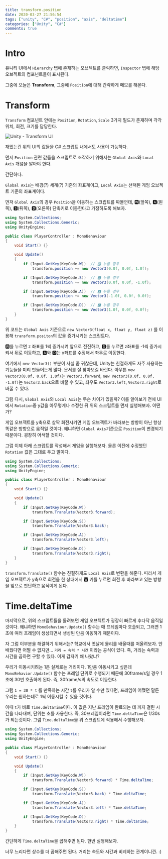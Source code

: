 ```yaml
---
title: transform.position
date: 2020-03-27 21:56:54
tags: ["unity", "C#", "position", "axis", "deltatime"]
categories: ["Unity", "C#"]
comments: true
---
```


# Intro

유니티 UI에서 `Hierarchy` 탭에 존재하는 오브젝트를 클릭하면, `Inspector` 탭에 해당 오브젝트의 컴포넌트들이 표시된다.

그중에 오늘은 __Transform__, 그중에 `Position`에 대해 간략하게 메모를 해본다.


# Transform

`Transform` 컴포넌트 안에는 `Position`, `Rotation`, `Scale` 3가지 필드가 존재하며 각각 위치, 회전, 크기를 담당한다.

![Unity - Transform UI](/images/unity_transform.png)
 
재밌는건 위의 UI의 값들을 C# 스크립트 내에서도 사용이 가능하다.

먼저 `Position` 관련 값들을 스크립트로 조작하기 위해서는 `Global Axis`와 `Local Axis` 개념을 알아야 한다.

간단하다.

`Global Axis`는 배경(?) 세계(?) 기준의 좌표계이고,
`Local Axis`는 선택된 게임 오브젝트 기준의 좌표계이다.

먼저 `Global Axis`의 경우 `Position`을 이동하는 스크립트를 짜볼껀데,
🆆(앞쪽), 🅰(왼쪽), 🆂(뒤쪽), 🅳(오른쪽) 단축키로 이동한다고 가정하도록 해보자.

```c#
using System.Collections;
using System.Collections.Generic;
using UnityEngine;

public class PlayerController : MonoBehaviour
{
    void Start() {}

    void Update()
    {
        if (Input.GetKey(KeyCode.W))  // 🆆 누를 경우
            transform.position += new Vector3(0.0f, 0.0f, 1.0f);

        if (Input.GetKey(KeyCode.S))  // 🆂 누를 경우
            transform.position += new Vector3(0.0f, 0.0f, -1.0f);

        if (Input.GetKey(KeyCode.A))  // 🅰 누를 경우
            transform.position += new Vector3(-1.0f, 0.0f, 0.0f);

        if (Input.GetKey(KeyCode.D))  // 🅳 누를 경우
            transform.position += new Vector3(1.0f, 0.0f, 0.0f);
    }
}
```

위 코드는 `Global Axis` 기준으로 `new Vector3(float x, float y, float z)` 를 이용해 `transform.positon`의 값을 증가시키는 스크립트다.

🆆를 누르면 z 좌표를 1씩 증가시켜 앞으로 전진하고, 🆂를 누르면 z좌표를 -1씩 증가시켜서 뒤로 이동하고, 🅰와 🅳는 x좌표를 수정해서 좌우로 이동한다.

여기에서 `new Vector3()` 부분이 사실 좀 귀찮은데, Unity는 친절하게도 자주 사용하는 기능들을 미리 만들어논게 많다. 문서를 잘 찾아보길 바란다.
아무튼 `new Vector3(0.0f, 0.0f, 1.0f)`는 `Vector3.forward`, `new Vector3(0.0f, 0.0f, -1.0f)`는 `Vector3.back`으로 바꿀 수 있고, 좌우도 `Vector3.left`, `Vector3.right`로 바꿀 수 있다. 


그럼 다시, `Global Axis`와 `Local Axis`는 무슨 차이가 있을까?
이를 알아보기 전에 UI에서 `Rotation`중 y값을 아무렇게나 수정한 뒤 위의 스크립트를 먼저 실행해보자. 어떤가?

게임 오브젝트를 y축으로 살짝 회전시키면 게임 오브젝트가 바라보는 방향이 아닌 항상 똑같은 방향으로 움직일 것이다. 왜냐하면 `Global Axis`기준으로 `Position`이 변경되기 때문이다. 굉장히 어색할 것이다.

그럼 이제 아래 스크립트를 작성해서 게임을 실행해보자. 물론 이전에 수정했던 `Rotation` 값은 그대로 두고 말이다.

```c#
using System.Collections;
using System.Collections.Generic;
using UnityEngine;

public class PlayerController : MonoBehaviour
{
    void Start() {}

    void Update()
    {
        if (Input.GetKey(KeyCode.W))
            transform.Translate(Vector3.forward);

        if (Input.GetKey(KeyCode.S))
            transform.Translate(Vector3.back);

        if (Input.GetKey(KeyCode.A))
            transform.Translate(Vector3.left);

        if (Input.GetKey(KeyCode.D))
            transform.Translate(Vector3.right);
    }
}
```

`transform.Translate()` 함수는 친절하게도 `Local Axis`로 변환을 해준다.
따라서 게임 오브젝트가 y측으로 회전을 한 상태에서 🆆 키를 누르면 회전 후 바라보고 있는 방향을 앞으로 판단하고 움직이게 된다. 

# Time.deltaTime

마지막으로, 위의 스크립트들을 돌려보면 게임 오브젝트가 굉장히 빠르게 후다닥 움직일 것이다.
왜냐하면 `MonoBehaviour.Update()` 함수는 매 프레임마다 호출되고, 그러면 1초에 여러 프레임이 생성되면서 생성된 만큼 이동하기 때문이다.

자 그럼 이부분을 해결하기 위해서는?
학교에서 옛날에 물리를 배울때를 떠올려보자. 안배웠다면 어쩔 수 없지만...
`거리 = 속력 * 시간` 이라는 공식이 있다. 즉, 거리는 속력과 시간을 곱하면 구할 수 있다.
이게 갑자기 왜 나왔냐?

우리가 이동시키려는 1은 실제로는 거리이다. 1만큼 이동시키고 싶은데 `MonoBehavior.Update()` 함수는 프레임 단위로 수행되기 때문에 30frame/s일 경우 1초에 30번 호출하게 된다. 즉, 30frame/s의 속도로 이동한다.

그럼 `1 = 30 * t` 를 만족하는 시간 `t`를 우리가 알 수만 있다면, 프레임이 어쨌던 말든 우리는 원하는데로 1씩 이동시킬 수 있을 것이다.

이때 `t`가 바로 `Time.deltaTime`이다. 이 값은 지난 프레임이 완료되는 데 까지 걸린 시간을 나타내며, 단위는 초를 사용한다. 즉, 30프레임이라면 `Time.deltaTime`은 1/30s가 되는것이다.
그럼 `Time.deltaTime`을 위 스크립트에 적용해서 수행해보자.

```c#
using System.Collections;
using System.Collections.Generic;
using UnityEngine;

public class PlayerController : MonoBehaviour
{
    void Start() {}

    void Update()
    {
        if (Input.GetKey(KeyCode.W))
            transform.Translate(Vector3.forward) * Time.deltaTime;

        if (Input.GetKey(KeyCode.S))
            transform.Translate(Vector3.back) * Time.deltaTime;

        if (Input.GetKey(KeyCode.A))
            transform.Translate(Vector3.left) * Time.deltaTime;

        if (Input.GetKey(KeyCode.D))
            transform.Translate(Vector3.right) * Time.deltaTime;
    }
}
```

간단하게 `Time.deltaTime`을 곱해주면 된다.
한번 실행해보자.

너무 느리다면 상수를 더 곱해주면 된다. 거리는 속도와 시간과 비례하는 관계이니깐. :)